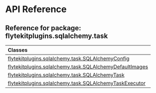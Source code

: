 # API Reference

## Reference for package: flytekitplugins.sqlalchemy.task

| Classes  |
| :------------- |
| [flytekitplugins.sqlalchemy.task.SQLAlchemyConfig](flytekitplugins_sqlalchemy_task_sqlalchemyconfig) |
| [flytekitplugins.sqlalchemy.task.SQLAlchemyDefaultImages](flytekitplugins_sqlalchemy_task_sqlalchemydefaultimages) |
| [flytekitplugins.sqlalchemy.task.SQLAlchemyTask](flytekitplugins_sqlalchemy_task_sqlalchemytask) |
| [flytekitplugins.sqlalchemy.task.SQLAlchemyTaskExecutor](flytekitplugins_sqlalchemy_task_sqlalchemytaskexecutor) |

